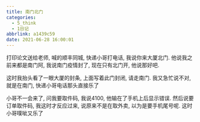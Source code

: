 ```yaml
---
title: 南门北门
categories:
  - 5_think
  - 1日记
abbrlink: a1439c59
date: 2021-06-28 16:00:01
---
```


打印论文送给老师, 喊的顺丰同城, 快递小哥打电话,  我说你来大厦北门. 他说我之前来都是南门阿, 我说南门疫情封了, 现在只有北门开, 他说那好吧. 

这时我抬头看了一眼大厦的封条, 上面写着此门封闭, 请走南门.  我又急忙说不对, 就是在南门, 快递小哥电话那头直接乐了

小哥不一会来了, 问我要取件码, 我说4100, 他输在了手机上后显示错误. 然后说要订单取件码, 我这时才反应过来, 说原来不是在取外卖, 以为是要手机尾号呢. 这时小哥噗呲又乐了
